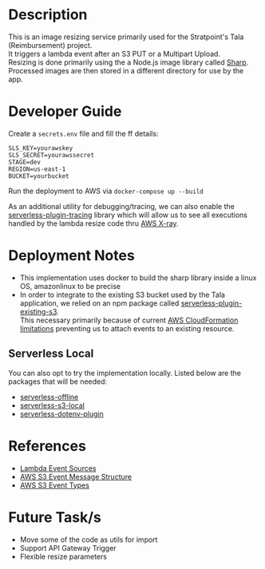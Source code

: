 # Description

This is an image resizing service primarily used for the Stratpoint's Tala (Reimbursement) project.  
It triggers a lambda event after an S3 PUT or a Multipart Upload.  
Resizing is done primarily using the a Node.js image library called [Sharp](https://github.com/lovell/sharp).  
Processed images are then stored in a different directory for use by the app.

# Developer Guide

Create a ```secrets.env``` file and fill the ff details:

```
SLS_KEY=yourawskey
SLS_SECRET=yourawssecret
STAGE=dev
REGION=us-east-1
BUCKET=yourbucket
```

Run the deployment to AWS via ```docker-compose up --build```

As an additional utility for debugging/tracing, we can also enable the [serverless-plugin-tracing](https://www.npmjs.com/package/serverless-plugin-tracing) library which will allow us to see all executions handled by the lambda resize code thru [AWS X-ray](https://aws.amazon.com/xray/).

# Deployment Notes

* This implementation uses docker to build the sharp library inside a linux OS, amazonlinux to be precise
* In order to integrate to the existing S3 bucket used by the Tala application,
we relied on an npm package called [serverless-plugin-existing-s3](https://www.npmjs.com/package/serverless-plugin-existing-s3).  
This necessary primarily because of current [AWS CloudFormation limitations](https://serverfault.com/questions/610788/using-cloudformation-with-an-existing-s3-bucket) preventing us to attach events to an existing resource.

## Serverless Local

You can also opt to try the implementation locally. Listed below are the packages that will be needed:
* [serverless-offline](https://www.npmjs.com/package/serverless-offline)
* [serverless-s3-local](https://www.npmjs.com/package/serverless-s3-local)
* [serverless-dotenv-plugin](https://www.npmjs.com/package/serverless-dotenv-plugin)


# References

* [Lambda Event Sources](https://docs.aws.amazon.com/lambda/latest/dg/invoking-lambda-function.html)
* [AWS S3 Event Message Structure](https://docs.aws.amazon.com/AmazonS3/latest/dev/notification-content-structure.html)
* [AWS S3 Event Types](https://docs.aws.amazon.com/AmazonS3/latest/dev/NotificationHowTo.html#notification-how-to-event-types-and-destinations)


# Future Task/s

* Move some of the code as utils for import
* Support API Gateway Trigger
* Flexible resize parameters
